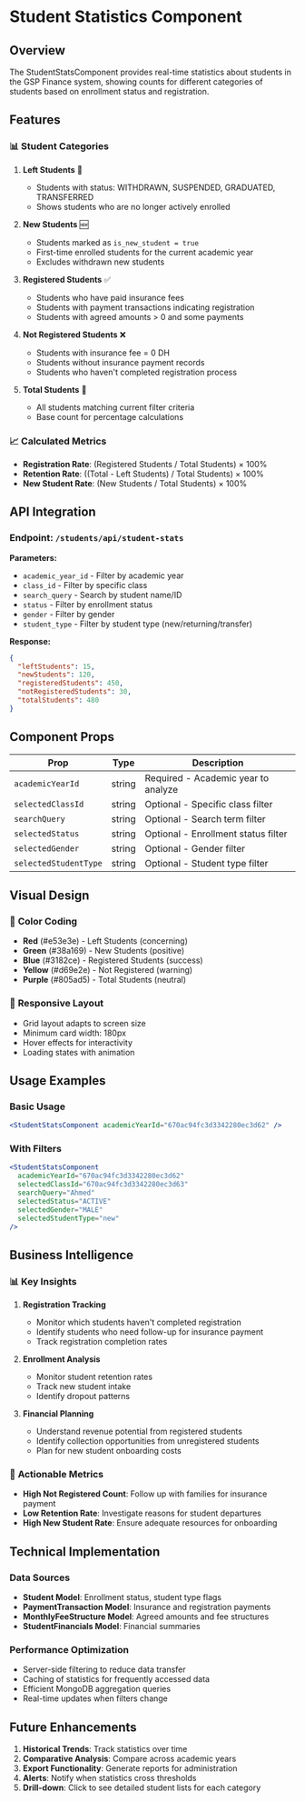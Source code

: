 # Student Statistics Component

## Overview

The StudentStatsComponent provides real-time statistics about students in the GSP Finance system, showing counts for different categories of students based on enrollment status and registration.

## Features

### 📊 **Student Categories**

1. **Left Students** 🚪
   - Students with status: WITHDRAWN, SUSPENDED, GRADUATED, TRANSFERRED
   - Shows students who are no longer actively enrolled

2. **New Students** 🆕
   - Students marked as `is_new_student = true`
   - First-time enrolled students for the current academic year
   - Excludes withdrawn new students

3. **Registered Students** ✅
   - Students who have paid insurance fees
   - Students with payment transactions indicating registration
   - Students with agreed amounts > 0 and some payments

4. **Not Registered Students** ❌
   - Students with insurance fee = 0 DH
   - Students without insurance payment records
   - Students who haven't completed registration process

5. **Total Students** 👥
   - All students matching current filter criteria
   - Base count for percentage calculations

### 📈 **Calculated Metrics**

- **Registration Rate**: (Registered Students / Total Students) × 100%
- **Retention Rate**: ((Total - Left Students) / Total Students) × 100%
- **New Student Rate**: (New Students / Total Students) × 100%

## API Integration

### Endpoint: `/students/api/student-stats`

**Parameters:**

- `academic_year_id` - Filter by academic year
- `class_id` - Filter by specific class
- `search_query` - Search by student name/ID
- `status` - Filter by enrollment status
- `gender` - Filter by gender
- `student_type` - Filter by student type (new/returning/transfer)

**Response:**

```json
{
  "leftStudents": 15,
  "newStudents": 120,
  "registeredStudents": 450,
  "notRegisteredStudents": 30,
  "totalStudents": 480
}
```

## Component Props

| Prop                  | Type   | Description                         |
| --------------------- | ------ | ----------------------------------- |
| `academicYearId`      | string | Required - Academic year to analyze |
| `selectedClassId`     | string | Optional - Specific class filter    |
| `searchQuery`         | string | Optional - Search term filter       |
| `selectedStatus`      | string | Optional - Enrollment status filter |
| `selectedGender`      | string | Optional - Gender filter            |
| `selectedStudentType` | string | Optional - Student type filter      |

## Visual Design

### 🎨 **Color Coding**

- **Red** (#e53e3e) - Left Students (concerning)
- **Green** (#38a169) - New Students (positive)
- **Blue** (#3182ce) - Registered Students (success)
- **Yellow** (#d69e2e) - Not Registered (warning)
- **Purple** (#805ad5) - Total Students (neutral)

### 📱 **Responsive Layout**

- Grid layout adapts to screen size
- Minimum card width: 180px
- Hover effects for interactivity
- Loading states with animation

## Usage Examples

### Basic Usage

```jsx
<StudentStatsComponent academicYearId="670ac94fc3d3342280ec3d62" />
```

### With Filters

```jsx
<StudentStatsComponent
  academicYearId="670ac94fc3d3342280ec3d62"
  selectedClassId="670ac94fc3d3342280ec3d63"
  searchQuery="Ahmed"
  selectedStatus="ACTIVE"
  selectedGender="MALE"
  selectedStudentType="new"
/>
```

## Business Intelligence

### 📊 **Key Insights**

1. **Registration Tracking**
   - Monitor which students haven't completed registration
   - Identify students who need follow-up for insurance payment
   - Track registration completion rates

2. **Enrollment Analysis**
   - Monitor student retention rates
   - Track new student intake
   - Identify dropout patterns

3. **Financial Planning**
   - Understand revenue potential from registered students
   - Identify collection opportunities from unregistered students
   - Plan for new student onboarding costs

### 🎯 **Actionable Metrics**

- **High Not Registered Count**: Follow up with families for insurance payment
- **Low Retention Rate**: Investigate reasons for student departures
- **High New Student Rate**: Ensure adequate resources for onboarding

## Technical Implementation

### Data Sources

- **Student Model**: Enrollment status, student type flags
- **PaymentTransaction Model**: Insurance and registration payments
- **MonthlyFeeStructure Model**: Agreed amounts and fee structures
- **StudentFinancials Model**: Financial summaries

### Performance Optimization

- Server-side filtering to reduce data transfer
- Caching of statistics for frequently accessed data
- Efficient MongoDB aggregation queries
- Real-time updates when filters change

## Future Enhancements

1. **Historical Trends**: Track statistics over time
2. **Comparative Analysis**: Compare across academic years
3. **Export Functionality**: Generate reports for administration
4. **Alerts**: Notify when statistics cross thresholds
5. **Drill-down**: Click to see detailed student lists for each category
